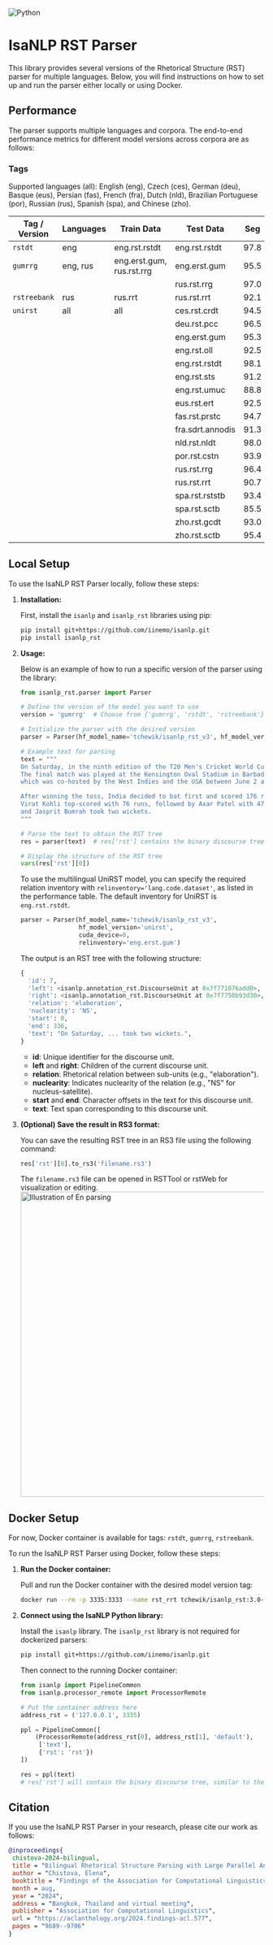 ![Python](https://img.shields.io/badge/python-3.10%2B-blue) 

# IsaNLP RST Parser

This library provides several versions of the Rhetorical Structure (RST) parser for multiple languages. Below, you will find instructions on how to set up and run the parser either locally or using Docker.

## Performance

The parser supports multiple languages and corpora. The end-to-end performance metrics for different model versions across corpora are as follows:

### Tags

Supported languages (all): English (eng), Czech (ces), German (deu), Basque (eus), Persian (fas), French (fra), Dutch (nld), Brazilian Portuguese (por), Russian (rus), Spanish (spa), and Chinese (zho).

| Tag / Version | Languages   | Train Data          | Test Data       | Seg  | S    | N    | R    | Full  |
|-------------- |------------ |---------------------|-----------------|------|------|------|------|-------|
| `rstdt`       | eng         | eng.rst.rstdt       | eng.rst.rstdt       | 97.8 | 75.6 | 65.0 | 55.6 | 53.9  |
| `gumrrg`      | eng, rus    | eng.erst.gum, rus.rst.rrg    | eng.erst.gum        | 95.5 | 67.4 | 56.2 | 49.6 | 48.7  |
|               |             |                     | rus.rst.rrg         | 97.0 | 67.1 | 54.6 | 46.5 | 45.4  |
| `rstreebank`  | rus         | rus.rrt             | rus.rst.rrt         | 92.1 | 66.2 | 53.1 | 46.1 | 46.2  |
| `unirst`      | all         | all                 | ces.rst.crdt     | 94.5 | 59.1 | 41.2 | 28.6 | 28.0 |
|               |             |                     | deu.rst.pcc      | 96.5 | 67.3 | 47.4 | 34.1 | 32.1 |
|               |             |                     | eng.erst.gum     | 95.3 | 67.3 | 55.6 | 48.5 | 47.4 |
|               |             |                     | eng.rst.oll      | 92.5 | 55.7 | 39.0 | 27.5 | 26.3 |
|               |             |                     | eng.rst.rstdt    | 98.1 | 76.7 | 65.5 | 55.2 | 53.6 |
|               |             |                     | eng.rst.sts      | 91.2 | 43.3 | 31.3 | 19.4 | 18.7 |
|               |             |                     | eng.rst.umuc     | 88.8 | 52.6 | 40.6 | 26.2 | 25.8 |
|               |             |                     | eus.rst.ert      | 92.5 | 66.0 | 50.3 | 34.9 | 34.7 |
|               |             |                     | fas.rst.prstc    | 94.7 | 63.0 | 50.2 | 40.8 | 40.7 |
|               |             |                     | fra.sdrt.annodis | 91.3 | 58.6 | 48.9 | 30.6 | 30.3 |
|               |             |                     | nld.rst.nldt     | 98.0 | 61.8 | 49.8 | 36.8 | 35.8 |
|               |             |                     | por.rst.cstn     | 93.9 | 68.4 | 52.8 | 44.9 | 44.5 |
|               |             |                     | rus.rst.rrg      | 96.4 | 67.4 | 54.0 | 46.3 | 45.1 |
|               |             |                     | rus.rst.rrt      | 90.7 | 63.0 | 49.0 | 42.3 | 42.2 |
|               |             |                     | spa.rst.rststb   | 93.4 | 63.5 | 50.3 | 36.0 | 36.0 |
|               |             |                     | spa.rst.sctb     | 85.5 | 55.1 | 46.8 | 39.1 | 39.1 |
|               |             |                     | zho.rst.gcdt     | 93.0 | 64.5 | 50.7 | 45.9 | 44.6 |
|               |             |                     | zho.rst.sctb     | 95.4 | 67.5 | 51.5 | 39.9 | 39.9 |


## Local Setup

To use the IsaNLP RST Parser locally, follow these steps:

1. **Installation:**

   First, install the `isanlp` and `isanlp_rst` libraries using pip:

   ```bash
   pip install git+https://github.com/iinemo/isanlp.git
   pip install isanlp_rst
   ```

2. **Usage:**

    Below is an example of how to run a specific version of the parser using the library:

   ```python
   from isanlp_rst.parser import Parser

   # Define the version of the model you want to use
   version = 'gumrrg'  # Choose from {'gumrrg', 'rstdt', 'rstreebank'}
   
   # Initialize the parser with the desired version
   parser = Parser(hf_model_name='tchewik/isanlp_rst_v3', hf_model_version=version, cuda_device=0)

   # Example text for parsing
   text = """
   On Saturday, in the ninth edition of the T20 Men's Cricket World Cup, Team India won against South Africa by seven runs. 
   The final match was played at the Kensington Oval Stadium in Barbados. This marks India's second win in the T20 World Cup, 
   which was co-hosted by the West Indies and the USA between June 2 and June 29.

   After winning the toss, India decided to bat first and scored 176 runs for the loss of seven wickets. 
   Virat Kohli top-scored with 76 runs, followed by Axar Patel with 47 runs. Hardik Pandya took three wickets, 
   and Jasprit Bumrah took two wickets.
   """

   # Parse the text to obtain the RST tree
   res = parser(text)  # res['rst'] contains the binary discourse tree

   # Display the structure of the RST tree
   vars(res['rst'][0])
   ```

   To use the multilingual UniRST model, you can specify the required relation inventory with `relinventory='lang.code.dataset'`, as listed in the performance table. The default inventory for UniRST is `eng.rst.rstdt`. 
   
   ```python
   parser = Parser(hf_model_name='tchewik/isanlp_rst_v3',
                   hf_model_version='unirst',
                   cuda_device=0,
                   relinventory='eng.erst.gum')
   ```
   
   The output is an RST tree with the following structure:

   ```python
   {
     'id': 7,
     'left': <isanlp.annotation_rst.DiscourseUnit at 0x7f771076add0>,
     'right': <isanlp.annotation_rst.DiscourseUnit at 0x7f7750b93d30>,
     'relation': 'elaboration',
     'nuclearity': 'NS',
     'start': 0,
     'end': 336,
     'text': "On Saturday, ... took two wickets.",
   }
   ```

   - **id**: Unique identifier for the discourse unit.
   - **left** and **right**: Children of the current discourse unit.
   - **relation**: Rhetorical relation between sub-units (e.g., "elaboration").
   - **nuclearity**: Indicates nuclearity of the relation (e.g., "NS" for nucleus-satellite).
   - **start** and **end**: Character offsets in the text for this discourse unit.
   - **text**: Text span corresponding to this discourse unit.

4. **(Optional) Save the result in RS3 format:**

   You can save the resulting RST tree in an RS3 file using the following command:

   ```python
   res['rst'][0].to_rs3('filename.rs3')
   ```

   The `filename.rs3` file can be opened in RSTTool or rstWeb for visualization or editing.
   <img src="examples/example-image.png" alt="Illustration of En parsing" width="600">


## Docker Setup

For now, Docker container is available for tags: `rstdt`, `gumrrg`, `rstreebank`. 

To run the IsaNLP RST Parser using Docker, follow these steps:

1. **Run the Docker container:**

   Pull and run the Docker container with the desired model version tag:

   ```bash
   docker run --rm -p 3335:3333 --name rst_rrt tchewik/isanlp_rst:3.0-rstreebank
   ```

2. **Connect using the IsaNLP Python library:**

   Install the `isanlp` library. The `isanlp_rst` library is not required for dockerized parsers:

   ```bash
   pip install git+https://github.com/iinemo/isanlp.git
   ```

   Then connect to the running Docker container:

   ```python
   from isanlp import PipelineCommon
   from isanlp.processor_remote import ProcessorRemote

   # Put the container address here
   address_rst = ('127.0.0.1', 3335)

   ppl = PipelineCommon([
       (ProcessorRemote(address_rst[0], address_rst[1], 'default'),
        ['text'],
        {'rst': 'rst'})
   ])

   res = ppl(text)
   # res['rst'] will contain the binary discourse tree, similar to the previous example
   ```



   
## Citation

If you use the IsaNLP RST Parser in your research, please cite our work as follows:

  ```bibtex
  @inproceedings{
   chistova-2024-bilingual,
   title = "Bilingual Rhetorical Structure Parsing with Large Parallel Annotations",
   author = "Chistova, Elena",
   booktitle = "Findings of the Association for Computational Linguistics ACL 2024",
   month = aug,
   year = "2024",
   address = "Bangkok, Thailand and virtual meeting",
   publisher = "Association for Computational Linguistics",
   url = "https://aclanthology.org/2024.findings-acl.577",
   pages = "9689--9706"
  }
  ```

